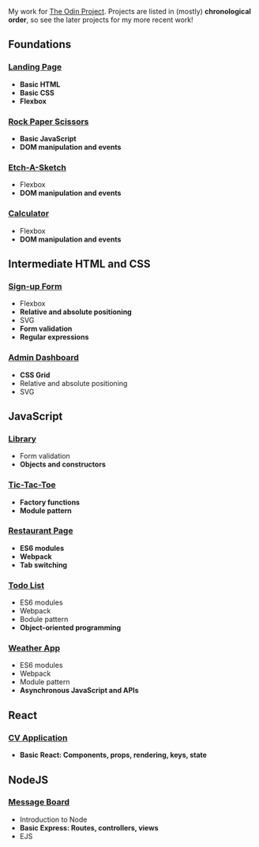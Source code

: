 My work for [The Odin Project](https://theodinproject.com/). 
Projects are listed in (mostly) **chronological order**, so see the later projects for my more recent work!

## Foundations

### [Landing Page](https://naomitzhao.github.io/top-projects/landing-page/)
- **Basic HTML**
- **Basic CSS**
- **Flexbox**

### [Rock Paper Scissors](https://naomitzhao.github.io/top-projects/rock-paper-scissors/)
- **Basic JavaScript**
- **DOM manipulation and events**

### [Etch-A-Sketch](https://naomitzhao.github.io/top-projects/etch-a-sketch/)
- Flexbox
- **DOM manipulation and events**

### [Calculator](https://naomitzhao.github.io/top-projects/calculator/)
- Flexbox
- **DOM manipulation and events**

## Intermediate HTML and CSS

### [Sign-up Form](https://naomitzhao.github.io/top-projects/sign-up-form/)
- Flexbox
- **Relative and absolute positioning**
- SVG
- **Form validation**
- **Regular expressions**

### [Admin Dashboard](https://naomitzhao.github.io/top-projects/admin-dashboard/)
- **CSS Grid**
- Relative and absolute positioning
- SVG

## JavaScript

### [Library](https://naomitzhao.github.io/top-projects/library/)
- Form validation
- **Objects and constructors**

### [Tic-Tac-Toe](https://naomitzhao.github.io/top-projects/tic-tac-toe/)
- **Factory functions**
- **Module pattern**

### [Restaurant Page](https://naomitzhao.github.io/top-projects/restaurant-page/dist)
- **ES6 modules**
- **Webpack**
- **Tab switching**

### [Todo List](https://naomitzhao.github.io/top-projects/todo-list/dist)
- ES6 modules
- Webpack
- Bodule pattern
- **Object-oriented programming**

### [Weather App](https://naomitzhao.github.io/top-projects/weather-app/dist)
- ES6 modules
- Webpack
- Module pattern
- **Asynchronous JavaScript and APIs**

## React

### [CV Application](https://naomitzhao-cv-application.netlify.app/)
- **Basic React: Components, props, rendering, keys, state**

## NodeJS

### [Message Board](https://naomitzhao-message-board.fly.dev/)
- Introduction to Node
- **Basic Express: Routes, controllers, views**
- EJS
